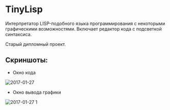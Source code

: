 # TinyLisp
Интерпретатор LISP-подобного языка программирования с некоторыми графическими возможностями.
Включает редактор кода с подсветкой синтаксиса.

Старый дипломный проект.

## Скриншоты:

* Окно кода

![2017-01-27](https://cloud.githubusercontent.com/assets/10180086/22383088/60780b2a-e4d9-11e6-8e71-1c6fb3cebee7.png)

* Окно вывода графики

![2017-01-27 1](https://cloud.githubusercontent.com/assets/10180086/22383087/606825ca-e4d9-11e6-948c-1a42bb0285a8.png)
